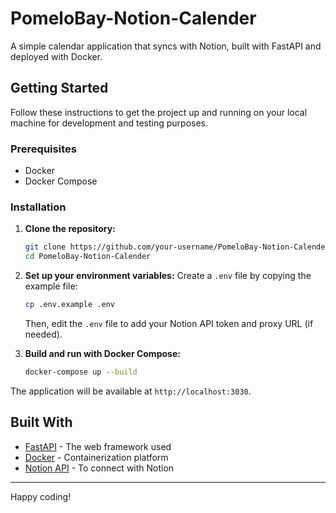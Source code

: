 # PomeloBay-Notion-Calender

A simple calendar application that syncs with Notion, built with FastAPI and deployed with Docker.

## Getting Started

Follow these instructions to get the project up and running on your local machine for development and testing purposes.

### Prerequisites

* Docker
* Docker Compose

### Installation

1. **Clone the repository:**
   ```sh
   git clone https://github.com/your-username/PomeloBay-Notion-Calender.git
   cd PomeloBay-Notion-Calender
   ```

2. **Set up your environment variables:**
   Create a `.env` file by copying the example file:
   ```sh
   cp .env.example .env
   ```
   Then, edit the `.env` file to add your Notion API token and proxy URL (if needed).

3. **Build and run with Docker Compose:**
   ```sh
   docker-compose up --build
   ```

The application will be available at `http://localhost:3030`.

## Built With

* [FastAPI](https://fastapi.tiangolo.com/) - The web framework used
* [Docker](https://www.docker.com/) - Containerization platform
* [Notion API](https://developers.notion.com/) - To connect with Notion

---

Happy coding!